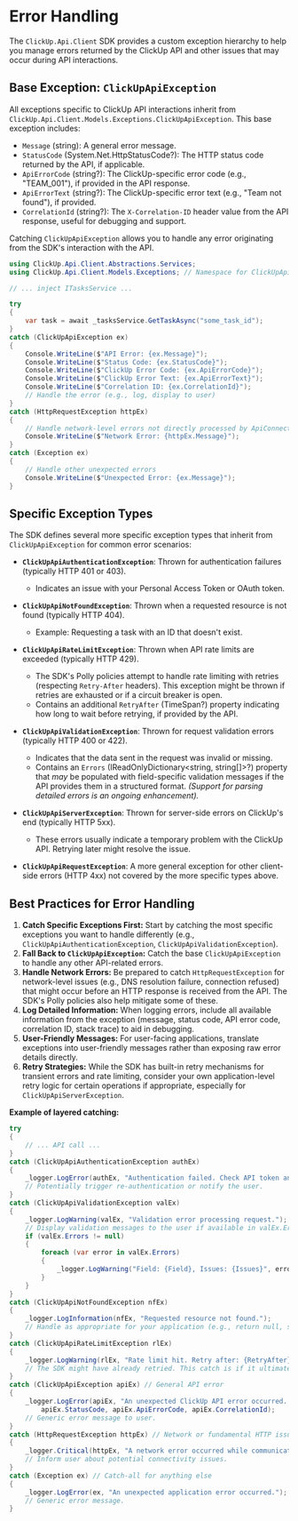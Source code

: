 # Error Handling

The `ClickUp.Api.Client` SDK provides a custom exception hierarchy to help you manage errors returned by the ClickUp API and other issues that may occur during API interactions.

## Base Exception: `ClickUpApiException`

All exceptions specific to ClickUp API interactions inherit from `ClickUp.Api.Client.Models.Exceptions.ClickUpApiException`. This base exception includes:

-   `Message` (string): A general error message.
-   `StatusCode` (System.Net.HttpStatusCode?): The HTTP status code returned by the API, if applicable.
-   `ApiErrorCode` (string?): The ClickUp-specific error code (e.g., "TEAM_001"), if provided in the API response.
-   `ApiErrorText` (string?): The ClickUp-specific error text (e.g., "Team not found"), if provided.
-   `CorrelationId` (string?): The `X-Correlation-ID` header value from the API response, useful for debugging and support.

Catching `ClickUpApiException` allows you to handle any error originating from the SDK's interaction with the API.

```csharp
using ClickUp.Api.Client.Abstractions.Services;
using ClickUp.Api.Client.Models.Exceptions; // Namespace for ClickUpApiException

// ... inject ITasksService ...

try
{
    var task = await _tasksService.GetTaskAsync("some_task_id");
}
catch (ClickUpApiException ex)
{
    Console.WriteLine($"API Error: {ex.Message}");
    Console.WriteLine($"Status Code: {ex.StatusCode}");
    Console.WriteLine($"ClickUp Error Code: {ex.ApiErrorCode}");
    Console.WriteLine($"ClickUp Error Text: {ex.ApiErrorText}");
    Console.WriteLine($"Correlation ID: {ex.CorrelationId}");
    // Handle the error (e.g., log, display to user)
}
catch (HttpRequestException httpEx)
{
    // Handle network-level errors not directly processed by ApiConnection
    Console.WriteLine($"Network Error: {httpEx.Message}");
}
catch (Exception ex)
{
    // Handle other unexpected errors
    Console.WriteLine($"Unexpected Error: {ex.Message}");
}
```

## Specific Exception Types

The SDK defines several more specific exception types that inherit from `ClickUpApiException` for common error scenarios:

-   **`ClickUpApiAuthenticationException`**: Thrown for authentication failures (typically HTTP 401 or 403).
    -   Indicates an issue with your Personal Access Token or OAuth token.

-   **`ClickUpApiNotFoundException`**: Thrown when a requested resource is not found (typically HTTP 404).
    -   Example: Requesting a task with an ID that doesn't exist.

-   **`ClickUpApiRateLimitException`**: Thrown when API rate limits are exceeded (typically HTTP 429).
    -   The SDK's Polly policies attempt to handle rate limiting with retries (respecting `Retry-After` headers). This exception might be thrown if retries are exhausted or if a circuit breaker is open.
    -   Contains an additional `RetryAfter` (TimeSpan?) property indicating how long to wait before retrying, if provided by the API.

-   **`ClickUpApiValidationException`**: Thrown for request validation errors (typically HTTP 400 or 422).
    -   Indicates that the data sent in the request was invalid or missing.
    -   Contains an `Errors` (IReadOnlyDictionary<string, string[]>?) property that *may* be populated with field-specific validation messages if the API provides them in a structured format. *(Support for parsing detailed errors is an ongoing enhancement).*

-   **`ClickUpApiServerException`**: Thrown for server-side errors on ClickUp's end (typically HTTP 5xx).
    -   These errors usually indicate a temporary problem with the ClickUp API. Retrying later might resolve the issue.

-   **`ClickUpApiRequestException`**: A more general exception for other client-side errors (HTTP 4xx) not covered by the more specific types above.

## Best Practices for Error Handling

1.  **Catch Specific Exceptions First:** Start by catching the most specific exceptions you want to handle differently (e.g., `ClickUpApiAuthenticationException`, `ClickUpApiValidationException`).
2.  **Fall Back to `ClickUpApiException`:** Catch the base `ClickUpApiException` to handle any other API-related errors.
3.  **Handle Network Errors:** Be prepared to catch `HttpRequestException` for network-level issues (e.g., DNS resolution failure, connection refused) that might occur before an HTTP response is received from the API. The SDK's Polly policies also help mitigate some of these.
4.  **Log Detailed Information:** When logging errors, include all available information from the exception (message, status code, API error code, correlation ID, stack trace) to aid in debugging.
5.  **User-Friendly Messages:** For user-facing applications, translate exceptions into user-friendly messages rather than exposing raw error details directly.
6.  **Retry Strategies:** While the SDK has built-in retry mechanisms for transient errors and rate limiting, consider your own application-level retry logic for certain operations if appropriate, especially for `ClickUpApiServerException`.

**Example of layered catching:**

```csharp
try
{
    // ... API call ...
}
catch (ClickUpApiAuthenticationException authEx)
{
    _logger.LogError(authEx, "Authentication failed. Check API token and permissions.");
    // Potentially trigger re-authentication or notify the user.
}
catch (ClickUpApiValidationException valEx)
{
    _logger.LogWarning(valEx, "Validation error processing request.");
    // Display validation messages to the user if available in valEx.Errors
    if (valEx.Errors != null)
    {
        foreach (var error in valEx.Errors)
        {
            _logger.LogWarning("Field: {Field}, Issues: {Issues}", error.Key, string.Join(", ", error.Value));
        }
    }
}
catch (ClickUpApiNotFoundException nfEx)
{
    _logger.LogInformation(nfEx, "Requested resource not found.");
    // Handle as appropriate for your application (e.g., return null, show 404 page).
}
catch (ClickUpApiRateLimitException rlEx)
{
    _logger.LogWarning(rlEx, "Rate limit hit. Retry after: {RetryAfter}", rlEx.RetryAfter);
    // The SDK might have already retried. This catch is if it ultimately fails.
}
catch (ClickUpApiException apiEx) // General API error
{
    _logger.LogError(apiEx, "An unexpected ClickUp API error occurred. Status: {StatusCode}, Code: {ApiErrorCode}, CorrID: {CorrelationId}",
        apiEx.StatusCode, apiEx.ApiErrorCode, apiEx.CorrelationId);
    // Generic error message to user.
}
catch (HttpRequestException httpEx) // Network or fundamental HTTP issue
{
    _logger.Critical(httpEx, "A network error occurred while communicating with ClickUp API.");
    // Inform user about potential connectivity issues.
}
catch (Exception ex) // Catch-all for anything else
{
    _logger.LogError(ex, "An unexpected application error occurred.");
    // Generic error message.
}
```
